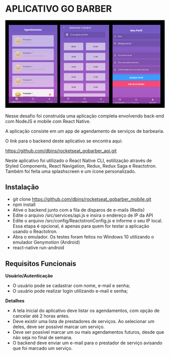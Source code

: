 # APLICATIVO GO BARBER

![Aplicativo](imagens/aplicativo.png)

Nesse desafio foi construida uma aplicação completa envolvendo back-end com NodeJS e mobile com React Native.

A aplicação consiste em um app de agendamento de serviços de barbearia.

O link para o backend deste aplicativo se encontra aqui:

https://github.com/dbins/rocketseat_gobarber_api.git

Neste aplicativo foi utilizado o React Native CLI, estilização através de Styled Components, React Navigation, Redux, Redux Saga e Reactotron. Também foi feita uma splashscreen e um ícone personalizado.

## Instalação

- git clone https://github.com/dbins/rocketseat_gobarber_mobile.git
- npm install
- Ative o backend junto com a fila de disparos de e-mails (Redis)
- Edite o arquivo /src/services/api.js e insira o endereço de IP da API
- Edite o arquivo /src/config/ReactotronConfig.js e informe o seu IP local. Essa etapa é opcional, é apenas para quem for testar a aplicação usando o Reactotron.
- Abra o emulador. Os testes foram feitos no Windows 10 utilizando o emulador Genymotion (Android)
- react-native run-android

## Requisitos Funcionais

**Usuário/Autenticação**

- O usuário pode se cadastrar com nome, e-mail e senha;
- O usuário pode realizar login utilizando e-mail e senha;

**Detalhes**

- A tela inicial do aplicativo deve listar os agendamentos, com opção de cancelar até 2 horas antes.
- Deve existir uma lista de prestadores de serviços. Ao selecionar um deles, deve ser possível marcar um serviço.
- Deve ser possível marcar um ou mais agendamentos futuros, desde que não seja no final de semana.
- O backend deve enviar um e-mail para o prestador de serviço avisando que foi marcado um serviço.


